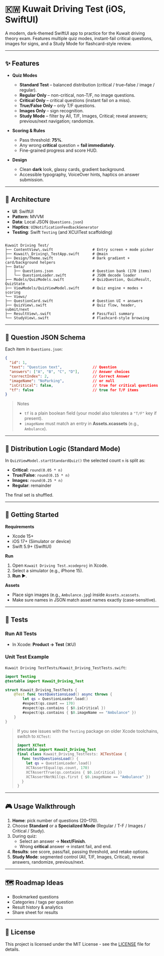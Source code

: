 # 🇰🇼 Kuwait Driving Test (iOS, SwiftUI)

A modern, dark-themed SwiftUI app to practice for the Kuwait driving theory exam.
Features multiple quiz modes, instant-fail critical questions, images for signs, and a Study Mode for flashcard-style review.

---

## ✨ Features

- **Quiz Modes**
  - **Standard Test** – balanced distribution (critical / true–false / image / regular).
  - **Regular Only** – non-critical, non-T/F, no image questions.
  - **Critical Only** – critical questions (instant fail on a miss).
  - **True/False Only** – only T/F questions.
  - **Images Only** – sign recognition.
  - **Study Mode** – filter by All, T/F, Images, Critical; reveal answers; previous/next navigation; randomize.

- **Scoring & Rules**
  - Pass threshold: **75%**.
  - Any wrong **critical** question = **fail immediately**.
  - Fine-grained progress and score HUD.

- **Design**
  - Clean **dark** look, glassy cards, gradient background.
  - Accessible typography, VoiceOver hints, haptics on answer submission.

---

## 🧱 Architecture

- **UI**: SwiftUI
- **Pattern**: MVVM
- **Data**: Local JSON (`Questions.json`)
- **Haptics**: `UINotificationFeedbackGenerator`
- **Testing**: Swift `Testing` (and XCUITest scaffolding)

```

Kuwait Driving Test/
├── ContentView\.swift                  # Entry screen + mode picker
├── Kuwait\_Driving\_TestApp.swift      # @main
├── Design/Theme.swift                  # Dark gradient + card/background helpers
├── Data/
│   ├── Questions.json                  # Question bank (170 items)
│   └── QuestionLoader.swift            # JSON decode loader
├── Models/QuizModels.swift             # QuizQuestion, QuizResult, QuizState
├── ViewModels/QuizViewModel.swift      # Quiz engine + modes + scoring
└── Views/
├── QuestionCard.swift                  # Question UI + answers
├── QuizView\.swift                     # Quiz flow, header, submit/next
├── ResultView\.swift                   # Pass/Fail summary
└── StudyView\.swift                    # Flashcard-style browsing

````

---

## 🔢 Question JSON Schema

Each item in `Questions.json`:

```json
{
  "id": 1,
  "text": "Question text",              // Question
  "answers": ["A", "B", "C", "D"],      // Answer choices
  "correctIndex": 2,                    // Correct Answer
  "imageName": "NoParking",             // or null
  "isCritical": false,                  // true for critical questions
  "tf": false                           // true for T/F items
}
````

> Notes
>
> * `tf` is a plain boolean field (your model also tolerates a `"T/F"` key if present).
> * `imageName` must match an entry in **Assets.xcassets** (e.g., `Ambulance`).

---

## 🧮 Distribution Logic (Standard Mode)

In `QuizViewModel.startStandardQuiz()` the selected count `n` is split as:

* **Critical**: `round(0.05 * n)`
* **True/False**: `round(0.15 * n)`
* **Images**: `round(0.25 * n)`
* **Regular**: remainder

The final set is shuffled.

---

## 🚀 Getting Started

**Requirements**

* Xcode 15+
* iOS 17+ (Simulator or device)
* Swift 5.9+ (SwiftUI)

**Run**

1. Open `Kuwait Driving Test.xcodeproj` in Xcode.
2. Select a simulator (e.g., iPhone 15).
3. **Run** ▶︎.

**Assets**

* Place sign images (e.g., `Ambulance.jpg`) inside `Assets.xcassets`.
* Make sure names in JSON match asset names exactly (case-sensitive).

---

## 🧪 Tests

### Run All Tests

* In Xcode: **Product → Test** (⌘U)

### Unit Test Example

`Kuwait Driving TestTests/Kuwait_Driving_TestTests.swift`:

```swift
import Testing
@testable import Kuwait_Driving_Test

struct Kuwait_Driving_TestTests {
    @Test func testQuestionsLoad() async throws {
        let qs = QuestionLoader.load()
        #expect(qs.count == 170)
        #expect(qs.contains { $0.isCritical })
        #expect(qs.contains { $0.imageName == "Ambulance" })
    }
}
```

> If you see issues with the `Testing` package on older Xcode toolchains, switch to `XCTest`:
>
> ```swift
> import XCTest
> @testable import Kuwait_Driving_Test
> final class Kuwait_Driving_TestTests: XCTestCase {
>   func testQuestionsLoad() {
>     let qs = QuestionLoader.load()
>     XCTAssertEqual(qs.count, 170)
>     XCTAssertTrue(qs.contains { $0.isCritical })
>     XCTAssertNotNil(qs.first { $0.imageName == "Ambulance" })
>   }
> }
> ```

---

## 🎮 Usage Walkthrough

1. **Home**: pick number of questions (20–170).
2. Choose **Standard** or a **Specialized Mode** (Regular / T-F / Images / Critical / Study).
3. During quiz:
   * Select an answer → **Next/Finish**.
   * Wrong **critical** answer → instant fail, and end.
4. **Results**: see score, pass/fail, passing threshold, and retake options.
5. **Study Mode**: segmented control (All, T/F, Images, Critical), reveal answers, randomize, previous/next.

---

## 🗺️ Roadmap Ideas

* Bookmarked questions
* Categories / tags per question
* Result history & analytics
* Share sheet for results

---

## 📜 License

This project is licensed under the MIT License - see the [LICENSE](LICENSE) file for details.